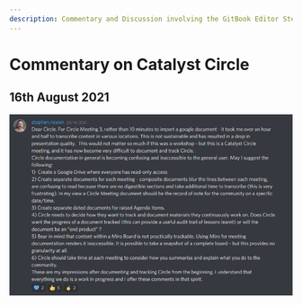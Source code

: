 ```yaml
---
description: Commentary and Discussion involving the GitBook Editor Stephen Whitenstall
---
```


# Commentary on Catalyst Circle

## 16th August 2021

![](../.gitbook/assets/2021-08-30-8-.png)

